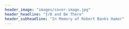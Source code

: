 ```yaml
---
header_image: "images/cover-image.jpg"
header_headline: "ƒ/8 and Be There"
header_subheadline: "In Memory of Robert Banks Hamor"
---
```

